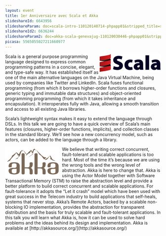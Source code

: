 ```yaml
---
layout: event
title: 1er Anniversaire avec Scala et Akka
slideshareId: 6643956
slideshareParam: doc=scala-intro-110120140714-phpapp01&stripped_title=scala-at-genevajug&userName=GenevaJUG
slideshareId2: 6636244
slideshareParam2: doc=akka-scala-genevajug-110120030446-phpapp01&stripped_title=akka-talk-at-geneva-jug-scala-api&userName=jboner
picasa: 5565055027211660977
---
```


<img align="right" class="margin-logo" src="/images/events/scala-logo.png" alt="Logo Scala">
Scala is a general purpose programming language designed to express common programming patterns in a concise, elegant, and type-safe way. It has established itself as one of the main alternative languages on the Java Virtual Machine, being used by companies like Twitter and LinkedIn. Scala fuses functional programming (from which it borrows higher-order functions and closures, generic typing and immutable data structures) and object-oriented programming programming (from which it takes inheritance and encapsulation). It interoperates fully with Java, allowing a smooth transition and access to all existing Java libraries.

Scala’s lightweight syntax makes it easy to extend the language through DSLs. In this talk we are going to have a quick overview of Scala’s main features (closures, higher-order functions, implicits), and collection classes in the standard library. We’ll see how a new concurrency model, such as actors, can be added to the language through a library.

<img align="left" width="184" height="100" class="margin-logo" src="/images/events/akka_logo.png" alt="Logo Akka">
We believe that writing correct concurrent, fault-tolerant and scalable applications is too hard. Most of the time it’s because we are using the wrong tools and the wrong level of abstraction. Akka is here to change that. Akka is using the Actor Model together with Software Transactional Memory (STM) to raise the abstraction level and provide a better platform to build correct concurrent and scalable applications. For fault-tolerance it adopts the “Let it crash” model which have been used with great success in the Telecom industry to build applications that self-heals, systems that never stop. Akka’s Remote Actors, backed by a scalable non-blocking IO implementation, provides the abstraction for transparent distribution and the basis for truly scalable and fault-tolerant applications. In this talk you will learn what Akka is, how it can be used to solve hard problems and the ideas behind its design and implementation. Akka is available at [http://akkasource.org/](http://akkasource.org/)
